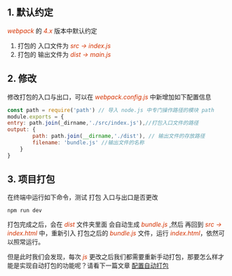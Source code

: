 
## 1. 默认约定
*<font color="#d63200">webpack</font>* 的 *<font color="#d63200">4.x </font>* 版本中默认约定
1. 打包的 入口文件为 *<font color="#d63200">src -> index.js</font>*
2. 打包的 输出文件为 *<font color="#d63200">dist -> main.js</font>*
## 2. 修改 
修改打包的入口与出口，可以在 *<font color="#d63200">webpack.config.js</font>* 中新增加如下配置信息
```js
const path = require('path') // 导入 node.js 中专门操作路径的模块 path
module.exports = {
entry: path.join(_dirname,'./src/index.js'),//打包入口文件的路径
output: { 
        path: path.join(__dirname,'./dist'), // 输出文件的存放路径
        filename: 'bundle.js' //输出文件的名称
    }
}
```
## 3. 项目打包
在终端中运行如下命令，测试 打包 入口与出口是否更改
```shell
npm run dev 
```
打包完成之后，会在 *<font color="#d63200">dist</font>* 文件夹里面 会自动生成 *<font color="#d63200">bundle.js</font>* ,然后 再回到 *<font color="#d63200">src -> index.html</font>* 中，重新引入 打包之后的 *<font color="#d63200">bundle.js</font>* 文件，运行 *<font color="#d63200">index.html</font>*，依然可以照常运行。

但是此时我们会发现，每次 *<font color="#d63200">js</font>* 更改之后我们都需要重新手动打包，那要怎么样才能是实现自动打包的功能呢？请看下一篇文章 [配置自动打包](/webpack/server.md)

